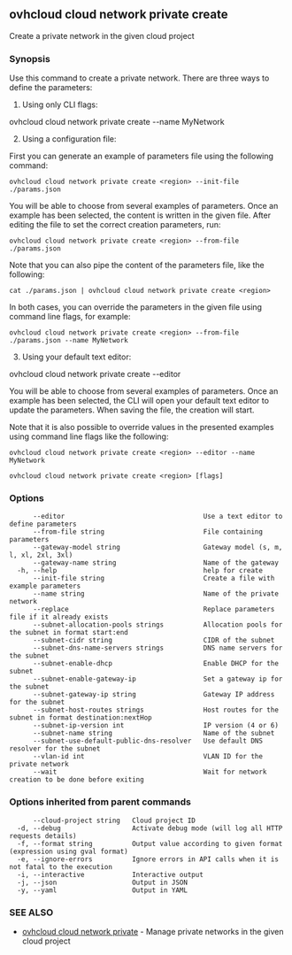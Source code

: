 ## ovhcloud cloud network private create

Create a private network in the given cloud project

### Synopsis

Use this command to create a private network.
There are three ways to define the parameters:

1. Using only CLI flags:

  ovhcloud cloud network private create <region> --name MyNetwork

2. Using a configuration file:

  First you can generate an example of parameters file using the following command:

	ovhcloud cloud network private create <region> --init-file ./params.json

  You will be able to choose from several examples of parameters. Once an example has been selected, the content is written in the given file.
  After editing the file to set the correct creation parameters, run:

	ovhcloud cloud network private create <region> --from-file ./params.json

  Note that you can also pipe the content of the parameters file, like the following:

	cat ./params.json | ovhcloud cloud network private create <region>

  In both cases, you can override the parameters in the given file using command line flags, for example:

	ovhcloud cloud network private create <region> --from-file ./params.json --name MyNetwork

3. Using your default text editor:

  ovhcloud cloud network private create <region> --editor

  You will be able to choose from several examples of parameters. Once an example has been selected, the CLI will open your
  default text editor to update the parameters. When saving the file, the creation will start.

  Note that it is also possible to override values in the presented examples using command line flags like the following:

	ovhcloud cloud network private create <region> --editor --name MyNetwork


```
ovhcloud cloud network private create <region> [flags]
```

### Options

```
      --editor                                   Use a text editor to define parameters
      --from-file string                         File containing parameters
      --gateway-model string                     Gateway model (s, m, l, xl, 2xl, 3xl)
      --gateway-name string                      Name of the gateway
  -h, --help                                     help for create
      --init-file string                         Create a file with example parameters
      --name string                              Name of the private network
      --replace                                  Replace parameters file if it already exists
      --subnet-allocation-pools strings          Allocation pools for the subnet in format start:end
      --subnet-cidr string                       CIDR of the subnet
      --subnet-dns-name-servers strings          DNS name servers for the subnet
      --subnet-enable-dhcp                       Enable DHCP for the subnet
      --subnet-enable-gateway-ip                 Set a gateway ip for the subnet
      --subnet-gateway-ip string                 Gateway IP address for the subnet
      --subnet-host-routes strings               Host routes for the subnet in format destination:nextHop
      --subnet-ip-version int                    IP version (4 or 6)
      --subnet-name string                       Name of the subnet
      --subnet-use-default-public-dns-resolver   Use default DNS resolver for the subnet
      --vlan-id int                              VLAN ID for the private network
      --wait                                     Wait for network creation to be done before exiting
```

### Options inherited from parent commands

```
      --cloud-project string   Cloud project ID
  -d, --debug                  Activate debug mode (will log all HTTP requests details)
  -f, --format string          Output value according to given format (expression using gval format)
  -e, --ignore-errors          Ignore errors in API calls when it is not fatal to the execution
  -i, --interactive            Interactive output
  -j, --json                   Output in JSON
  -y, --yaml                   Output in YAML
```

### SEE ALSO

* [ovhcloud cloud network private](ovhcloud_cloud_network_private.md)	 - Manage private networks in the given cloud project

